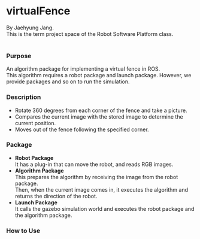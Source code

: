 # virtualFence

By Jaehyung Jang.<br>
This is the term project space of the Robot Software Platform class.<br><br>


### Purpose<br>

An algorithm package for implementing a virtual fence in ROS.<br>
This algorithm requires a robot package and launch package. However, we provide packages and so on to run the simulation.

### Description<br>

- Rotate 360 degrees from each corner of the fence and take a picture.
- Compares the current image with the stored image to determine the current position.
- Moves out of the fence following the specified corner.

### Package<br>

- **Robot Package**<br>
It has a plug-in that can move the robot, and reads RGB images.
- **Algorithm Package**<br>
This prepares the algorithm by receiving the image from the robot package.<br>
Then, when the current image comes in, it executes the algorithm and returns the direction of the robot.
- **Launch Package**<br>
It calls the gazebo simulation world and executes the robot package and the algorithm package.

### How to Use<br>
